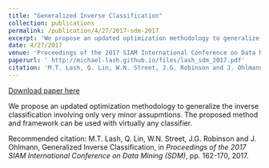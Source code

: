 ```yaml
---
title: "Generalized Inverse Classification"
collection: publications
permalink: /publication/4/27/2017-sdm-2017
excerpt: 'We propose an updated optimization methodology to generalize the inverse classification involving only very minor assupmtions. The proposed method and framework can be used with virtually any classifier.'
date: 4/27/2017
venue: 'Proceedings of the 2017 SIAM International Conference on Data Mining (SDM)'
paperurl: ' http://michael-lash.github.io/files/lash_sdm_2017.pdf'
citation: 'M.T. Lash, Q. Lin, W.N. Street, J.G. Robinson and J. Ohlmann, Generalized Inverse Classification, in <i>Proceedings of the 2017 SIAM International Conference on Data Mining (SDM)</i>, pp. 162-170, 2017. '
---
```


<a href=' http://michael-lash.github.io/files/lash_sdm_2017.pdf'>Download paper here</a>

We propose an updated optimization methodology to generalize the inverse classification involving only very minor assupmtions. The proposed method and framework can be used with virtually any classifier.

Recommended citation: M.T. Lash, Q. Lin, W.N. Street, J.G. Robinson and J. Ohlmann, Generalized Inverse Classification, in <i>Proceedings of the 2017 SIAM International Conference on Data Mining (SDM)</i>, pp. 162-170, 2017. 